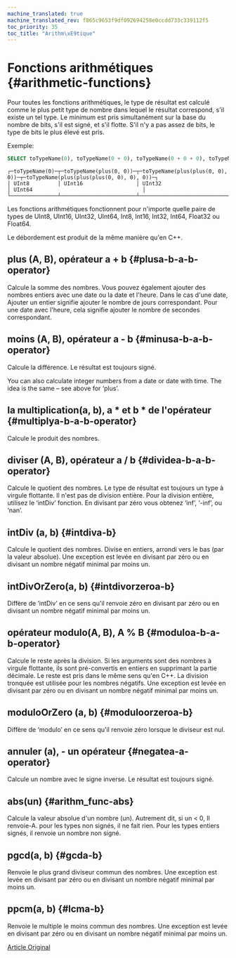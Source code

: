 ```yaml
---
machine_translated: true
machine_translated_rev: f865c9653f9df092694258e0ccdd733c339112f5
toc_priority: 35
toc_title: "Arithm\xE9tique"
---
```


# Fonctions arithmétiques {#arithmetic-functions}

Pour toutes les fonctions arithmétiques, le type de résultat est calculé comme le plus petit type de nombre dans lequel le résultat correspond, s'il existe un tel type. Le minimum est pris simultanément sur la base du nombre de bits, s'il est signé, et s'il flotte. S'il n'y a pas assez de bits, le type de bits le plus élevé est pris.

Exemple:

``` sql
SELECT toTypeName(0), toTypeName(0 + 0), toTypeName(0 + 0 + 0), toTypeName(0 + 0 + 0 + 0)
```

``` text
┌─toTypeName(0)─┬─toTypeName(plus(0, 0))─┬─toTypeName(plus(plus(0, 0), 0))─┬─toTypeName(plus(plus(plus(0, 0), 0), 0))─┐
│ UInt8         │ UInt16                 │ UInt32                          │ UInt64                                   │
└───────────────┴────────────────────────┴─────────────────────────────────┴──────────────────────────────────────────┘
```

Les fonctions arithmétiques fonctionnent pour n'importe quelle paire de types de UInt8, UInt16, UInt32, UInt64, Int8, Int16, Int32, Int64, Float32 ou Float64.

Le débordement est produit de la même manière qu'en C++.

## plus (A, B), opérateur a + b {#plusa-b-a-b-operator}

Calcule la somme des nombres.
Vous pouvez également ajouter des nombres entiers avec une date ou la date et l'heure. Dans le cas d'une date, Ajouter un entier signifie ajouter le nombre de jours correspondant. Pour une date avec l'heure, cela signifie ajouter le nombre de secondes correspondant.

## moins (A, B), opérateur a - b {#minusa-b-a-b-operator}

Calcule la différence. Le résultat est toujours signé.

You can also calculate integer numbers from a date or date with time. The idea is the same – see above for ‘plus’.

## la multiplication(a, b), a \* et b \* de l'opérateur {#multiplya-b-a-b-operator}

Calcule le produit des nombres.

## diviser (A, B), opérateur a / b {#dividea-b-a-b-operator}

Calcule le quotient des nombres. Le type de résultat est toujours un type à virgule flottante.
Il n'est pas de division entière. Pour la division entière, utilisez le ‘intDiv’ fonction.
En divisant par zéro vous obtenez ‘inf’, ‘-inf’, ou ‘nan’.

## intDiv (a, b) {#intdiva-b}

Calcule le quotient des nombres. Divise en entiers, arrondi vers le bas (par la valeur absolue).
Une exception est levée en divisant par zéro ou en divisant un nombre négatif minimal par moins un.

## intDivOrZero(a, b) {#intdivorzeroa-b}

Diffère de ‘intDiv’ en ce sens qu'il renvoie zéro en divisant par zéro ou en divisant un nombre négatif minimal par moins un.

## opérateur modulo(A, B), A % B {#moduloa-b-a-b-operator}

Calcule le reste après la division.
Si les arguments sont des nombres à virgule flottante, ils sont pré-convertis en entiers en supprimant la partie décimale.
Le reste est pris dans le même sens qu'en C++. La division tronquée est utilisée pour les nombres négatifs.
Une exception est levée en divisant par zéro ou en divisant un nombre négatif minimal par moins un.

## moduloOrZero (a, b) {#moduloorzeroa-b}

Diffère de ‘modulo’ en ce sens qu'il renvoie zéro lorsque le diviseur est nul.

## annuler (a), - un opérateur {#negatea-a-operator}

Calcule un nombre avec le signe inverse. Le résultat est toujours signé.

## abs(un) {#arithm_func-abs}

Calcule la valeur absolue d'un nombre (un). Autrement dit, si un \< 0, Il renvoie-A. pour les types non signés, il ne fait rien. Pour les types entiers signés, il renvoie un nombre non signé.

## pgcd(a, b) {#gcda-b}

Renvoie le plus grand diviseur commun des nombres.
Une exception est levée en divisant par zéro ou en divisant un nombre négatif minimal par moins un.

## ppcm(a, b) {#lcma-b}

Renvoie le multiple le moins commun des nombres.
Une exception est levée en divisant par zéro ou en divisant un nombre négatif minimal par moins un.

[Article Original](https://clickhouse.tech/docs/en/query_language/functions/arithmetic_functions/) <!--hide-->
